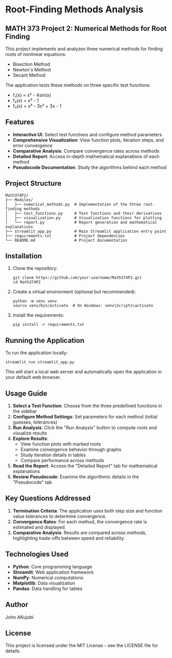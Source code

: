 # Root-Finding Methods Analysis

## MATH 373 Project 2: Numerical Methods for Root Finding

This project implements and analyzes three numerical methods for finding roots of nonlinear equations:
- Bisection Method
- Newton's Method
- Secant Method

The application tests these methods on three specific test functions:
- f₁(x) = x² - 4sin(x)
- f₂(x) = x² - 1
- f₃(x) = x³ - 3x² + 3x - 1

## Features

- **Interactive UI**: Select test functions and configure method parameters
- **Comprehensive Visualization**: View function plots, iteration steps, and error convergence
- **Comparative Analysis**: Compare convergence rates across methods
- **Detailed Report**: Access in-depth mathematical explanations of each method
- **Pseudocode Documentation**: Study the algorithms behind each method

## Project Structure

```
Math374P2/
├── Modules/
│   ├── numerical_methods.py  # Implementation of the three root-finding methods
│   ├── test_functions.py     # Test functions and their derivatives
│   ├── visualization.py      # Visualization functions for plotting
│   └── report.py             # Report generation and mathematical explanations
├── streamlit_app.py          # Main Streamlit application entry point
├── requirements.txt          # Project dependencies
└── README.md                 # Project documentation
```

## Installation

1. Clone the repository:
   ```
   git clone https://github.com/your-username/Math374P2.git
   cd Math374P2
   ```

2. Create a virtual environment (optional but recommended):
   ```
   python -m venv venv
   source venv/bin/activate  # On Windows: venv\Scripts\activate
   ```

3. Install the requirements:
   ```
   pip install -r requirements.txt
   ```

## Running the Application

To run the application locally:

```
streamlit run streamlit_app.py
```

This will start a local web server and automatically open the application in your default web browser.

## Usage Guide

1. **Select a Test Function**: Choose from the three predefined functions in the sidebar
2. **Configure Method Settings**: Set parameters for each method (initial guesses, tolerances)
3. **Run Analysis**: Click the "Run Analysis" button to compute roots and visualize results
4. **Explore Results**: 
   - View function plots with marked roots
   - Examine convergence behavior through graphs
   - Study iteration details in tables
   - Compare performance across methods
5. **Read the Report**: Access the "Detailed Report" tab for mathematical explanations
6. **Review Pseudocode**: Examine the algorithmic details in the "Pseudocode" tab

## Key Questions Addressed

1. **Termination Criteria**: The application uses both step size and function value tolerances to determine convergence.
2. **Convergence Rates**: For each method, the convergence rate is estimated and displayed.
3. **Comparative Analysis**: Results are compared across methods, highlighting trade-offs between speed and reliability.

## Technologies Used

- **Python**: Core programming language
- **Streamlit**: Web application framework
- **NumPy**: Numerical computations
- **Matplotlib**: Data visualization
- **Pandas**: Data handling for tables

## Author

John AKujobi

## License

This project is licensed under the MIT License - see the LICENSE file for details.
